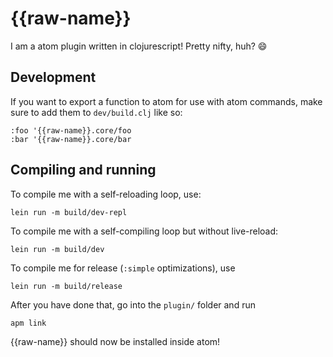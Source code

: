# {{raw-name}}

I am a atom plugin written in clojurescript! Pretty nifty, huh? 😄

## Development

If you want to export a function to atom for use with atom commands, make sure to add them to `dev/build.clj` like so:
```
:foo '{{raw-name}}.core/foo
:bar '{{raw-name}}.core/bar
```

## Compiling and running

To compile me with a self-reloading loop, use:

```
lein run -m build/dev-repl
```

To compile me with a self-compiling loop but without live-reload:
```
lein run -m build/dev
```

To compile me for release (`:simple` optimizations), use
```
lein run -m build/release
```

After you have done that, go into the `plugin/` folder and run
```
apm link
```

{{raw-name}} should now be installed inside atom!
